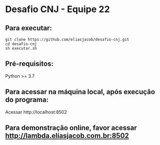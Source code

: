 # Desafio CNJ - Equipe 22

## Para executar:

```
git clone https://github.com/eliasjacob/desafio-cnj.git
cd desafio-cnj
sh executar.sh
```

## Pré-requisitos:
Python >= 3.7

## Para acessar na máquina local, após execução do programa:
Acessar http://localhost:8502

## Para demonstração online, favor acessar http://lambda.eliasjacob.com.br:8502

